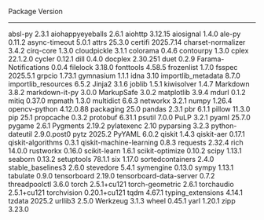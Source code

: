 Package                 Version
----------------------- ------------
absl-py                 2.3.1
aiohappyeyeballs        2.6.1
aiohttp                 3.12.15
aiosignal               1.4.0
ale-py                  0.11.2
async-timeout           5.0.1
attrs                   25.3.0
certifi                 2025.7.14
charset-normalizer      3.4.2
cirq-core               1.3.0
cloudpickle             3.1.1
colorama                0.4.6
contourpy               1.3.0
cplex                   22.1.2.0
cycler                  0.12.1
dill                    0.4.0
docplex                 2.30.251
duet                    0.2.9
Farama-Notifications    0.0.4
filelock                3.18.0
fonttools               4.58.5
frozenlist              1.7.0
fsspec                  2025.5.1
grpcio                  1.73.1
gymnasium               1.1.1
idna                    3.10
importlib_metadata      8.7.0
importlib_resources     6.5.2
Jinja2                  3.1.6
joblib                  1.5.1
kiwisolver              1.4.7
Markdown                3.8.2
markdown-it-py          3.0.0
MarkupSafe              3.0.2
matplotlib              3.9.4
mdurl                   0.1.2
mitiq                   0.37.0
mpmath                  1.3.0
multidict               6.6.3
networkx                3.2.1
numpy                   1.26.4
opencv-python           4.12.0.88
packaging               25.0
pandas                  2.3.1
pbr                     6.1.1
pillow                  11.3.0
pip                     25.1
propcache               0.3.2
protobuf                6.31.1
psutil                  7.0.0
PuLP                    3.2.1
pyaml                   25.7.0
pygame                  2.6.1
Pygments                2.19.2
pylatexenc              2.10
pyparsing               3.2.3
python-dateutil         2.9.0.post0
pytz                    2025.2
PyYAML                  6.0.2
qiskit                  1.4.3
qiskit-aer              0.17.1
qiskit-algorithms       0.3.1
qiskit-machine-learning 0.8.3
requests                2.32.4
rich                    14.0.0
rustworkx               0.16.0
scikit-learn            1.6.1
scikit-optimize         0.10.2
scipy                   1.13.1
seaborn                 0.13.2
setuptools              78.1.1
six                     1.17.0
sortedcontainers        2.4.0
stable_baselines3       2.6.0
stevedore               5.4.1
symengine               0.13.0
sympy                   1.13.1
tabulate                0.9.0
tensorboard             2.19.0
tensorboard-data-server 0.7.2
threadpoolctl           3.6.0
torch                   2.5.1+cu121
torch-geometric         2.6.1
torchaudio              2.5.1+cu121
torchvision             0.20.1+cu121
tqdm                    4.67.1
typing_extensions       4.14.1
tzdata                  2025.2
urllib3                 2.5.0
Werkzeug                3.1.3
wheel                   0.45.1
yarl                    1.20.1
zipp                    3.23.0
